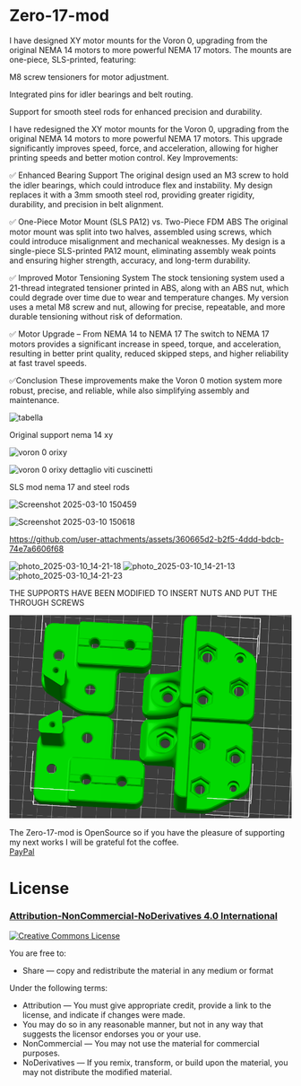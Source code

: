 # Zero-17-mod

I have designed XY motor mounts for the Voron 0, upgrading from the original 
NEMA 14 motors to more powerful NEMA 17 motors.
The mounts are one-piece, SLS-printed, featuring:

M8 screw tensioners for motor adjustment.

Integrated pins for idler bearings and belt routing.

Support for smooth steel rods for enhanced precision and durability.

I have redesigned the XY motor mounts for the Voron 0, upgrading from the original NEMA 14 motors to more powerful NEMA 17 motors. 
This upgrade significantly improves speed, force, and acceleration, allowing for higher printing speeds and better motion control.
Key Improvements:

✅ Enhanced Bearing Support
    The original design used an M3 screw to hold the idler bearings, which could introduce flex and instability.
    My design replaces it with a 3mm smooth steel rod, providing greater rigidity, durability, and precision in belt alignment.
    
✅ One-Piece Motor Mount (SLS PA12) vs. Two-Piece FDM ABS
    The original motor mount was split into two halves, assembled using screws, which could introduce misalignment and mechanical weaknesses.
    My design is a single-piece SLS-printed PA12 mount, eliminating assembly weak points and ensuring higher strength, accuracy, and long-term durability.
    
✅ Improved Motor Tensioning System
    The stock tensioning system used a 21-thread integrated tensioner printed in ABS, along with an ABS nut, which could degrade over time due to wear and temperature changes.
    My version uses a metal M8 screw and nut, allowing for precise, repeatable, and more durable tensioning without risk of deformation.
    
✅ Motor Upgrade – From NEMA 14 to NEMA 17
   The switch to NEMA 17 motors provides a significant increase in speed, torque, and acceleration, resulting in better print quality,
   reduced skipped steps, and higher reliability at fast travel speeds.
   
✅Conclusion
   These improvements make the Voron 0 motion system more robust, precise, and reliable, while also simplifying assembly and maintenance.

![tabella](https://github.com/user-attachments/assets/836e252e-ad87-4ce2-a3df-1faf1fcf4f3c)

Original support nema 14 xy

![voron 0 orixy](https://github.com/user-attachments/assets/cc241697-2446-4f3c-b8b5-2ee476543785)

![voron 0 orixy dettaglio viti cuscinetti](https://github.com/user-attachments/assets/a7b37b5f-e877-48ea-a53e-1235745c6cae)

SLS mod nema 17 and steel rods

![Screenshot 2025-03-10 150459](https://github.com/user-attachments/assets/a1884de2-3dbc-492d-921d-485bbb48de6c)

![Screenshot 2025-03-10 150618](https://github.com/user-attachments/assets/ca6c5308-ba42-45bd-8d84-5c52d051aa20)


https://github.com/user-attachments/assets/360665d2-b2f5-4ddd-bdcb-74e7a6606f68

![photo_2025-03-10_14-21-18](https://github.com/user-attachments/assets/348f0119-7fae-4e0d-914d-9af77f5ddbdd)
![photo_2025-03-10_14-21-13](https://github.com/user-attachments/assets/c06b5191-21f7-45fc-b092-9fb874ac2ad8)
![photo_2025-03-10_14-21-23](https://github.com/user-attachments/assets/0af0a4a3-5ab7-428a-a84d-a61c6a07a485)

THE SUPPORTS HAVE BEEN MODIFIED TO INSERT NUTS AND PUT THE THROUGH SCREWS

![SUPPORTO-ASSE-X-MOD.png](https://github.com/mirkomrk/Zero-slim/blob/ZERO/IMG/SUPPORTO%20ASSE%20X%20MOD.png)



The Zero-17-mod is OpenSource so if you have the pleasure of supporting my next works I will be grateful fot the coffee.  
[PayPal](https://www.paypal.me/adelaidecat?locale.x=it_IT)

# License 
### [Attribution-NonCommercial-NoDerivatives 4.0 International](https://creativecommons.org/licenses/by-nc-nd/4.0/)
<a rel="license" href="http://creativecommons.org/licenses/by-nc-nd/4.0/"><img alt="Creative Commons License" style="border-width:0" src="https://i.creativecommons.org/l/by-nc-nd/4.0/88x31.png" /></a><br />

You are free to:
- Share — copy and redistribute the material in any medium or format

Under the following terms:
- Attribution — You must give appropriate credit, provide a link to the license, and indicate if changes were made.
- You may do so in any reasonable manner, but not in any way that suggests the licensor endorses you or your use.
- NonCommercial — You may not use the material for commercial purposes.
- NoDerivatives — If you remix, transform, or build upon the material, you may not distribute the modified material.

